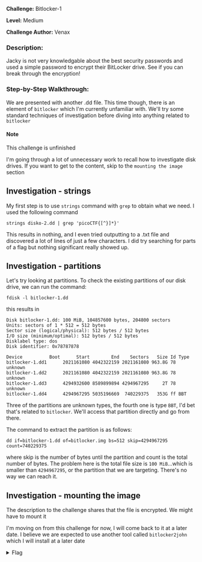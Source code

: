 **Challenge:** Bitlocker-1

**Level:** Medium

**Challenge Author:** Venax

### Description:
Jacky is not very knowledgable about the best security passwords and used a simple password to encrypt their BitLocker drive. See if you can break through the encryption!

### Step-by-Step Walkthrough:
We are presented with another .dd file. This time though, there is an element of `bitlocker` which I'm currently unfamiliar with. We'll try some standard techniques of investigation before diving into anything related to `bitlocker`

#### Note
This challenge is unfinished

I'm going through a lot of unnecessary work to recall how to investigate disk drives. If you want to get to the content, skip to the `mounting the image` section

## Investigation - strings
My first step is to use `strings` command with `grep` to obtain what we need. I used the following command

`strings disko-2.dd | grep 'picoCTF{[^}]*}'`

This results in nothing, and I even tried outputting to a .txt file and discovered a lot of lines of just a few characters. I did try searching for parts of a flag but nothing significant really showed up.

## Investigation - partitions
Let's try looking at partitions. To check the existing partitions of our disk drive, we can run the command: 

`fdisk -l bitlocker-1.dd`

this results in

```
Disk bitlocker-1.dd: 100 MiB, 104857600 bytes, 204800 sectors
Units: sectors of 1 * 512 = 512 bytes
Sector size (logical/physical): 512 bytes / 512 bytes
I/O size (minimum/optimal): 512 bytes / 512 bytes
Disklabel type: dos
Disk identifier: 0x78787878

Device          Boot      Start        End    Sectors   Size Id Type
bitlocker-1.dd1      2021161080 4042322159 2021161080 963.8G 78 unknown
bitlocker-1.dd2      2021161080 4042322159 2021161080 963.8G 78 unknown
bitlocker-1.dd3      4294932600 8589899894 4294967295     2T 78 unknown
bitlocker-1.dd4      4294967295 5035196669  740229375   353G ff BBT
```

Three of the partitions are unknown types, the fourth one is type `BBT`, I'd bet that's related to `bitlocker`. We'll access that partition directly and go from there.

The command to extract the partition is as follows:

`dd if=bitlocker-1.dd of=bitlocker.img bs=512 skip=4294967295 count=740229375`

where skip is the number of bytes until the partition and count is the total number of bytes. The problem here is the total file size is `100 MiB`...which is smaller than `4294967295`, or the partition that we are targeting. There's no way we can reach it. 

## Investigation - mounting the image
The description to the challenge shares that the file is encrypted. We might have to mount it

I'm moving on from this challenge for now, I will come back to it at a later date. I believe we are expected to use another tool called `bitlocker2john` which I will install at a later date



<details><summary>Flag</summary>
    <pre>
    
    </pre>
   </details>